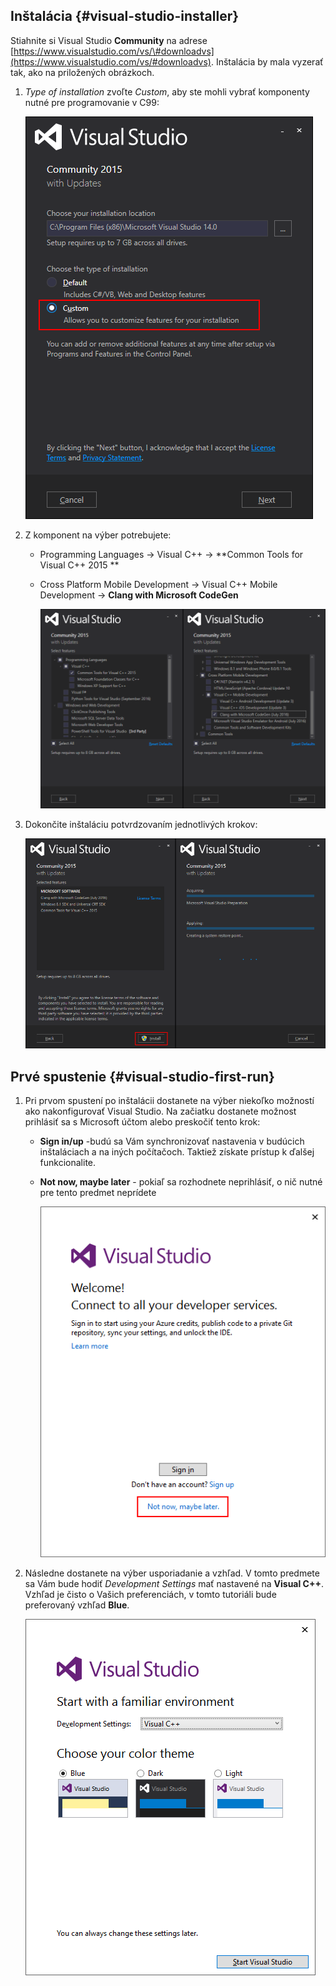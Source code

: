 ## Inštalácia {#visual-studio-installer}

Stiahnite si Visual Studio **Community** na adrese [https://www.visualstudio.com/vs/\#downloadvs](https://www.visualstudio.com/vs/#downloadvs). Inštalácia by mala vyzerať tak, ako na priložených obrázkoch.

1. _Type of installation_ zvoľte _Custom_, aby ste mohli vybrať komponenty nutné pre programovanie v C99:

   ![](/visual-studio-2015/images/install_1.png)

2. Z komponent na výber potrebujete:

   * Programming Languages → Visual C++ → **Common Tools for Visual C++ 2015 **
   * Cross Platform Mobile Development → Visual C++ Mobile Development → **Clang with Microsoft CodeGen**

     ![](/visual-studio-2015/images/install_2.png)

3. Dokončite inštaláciu potvrdzovaním jednotlivých krokov:

   ![](/visual-studio-2015/images/install_3.png)

## Prvé spustenie {#visual-studio-first-run}

1. Pri prvom spustení po inštalácii dostanete na výber niekoľko možností ako nakonfigurovať Visual Studio. Na začiatku dostanete možnost prihlásiť sa s Microsoft účtom alebo preskočiť tento krok:

   * **Sign in/up** -budú sa Vám synchronizovať nastavenia v budúcich inštaláciach a na iných počítačoch. Taktiež získate prístup k ďalšej funkcionalite.
   * **Not now, maybe later** - pokiaľ sa rozhodnete neprihlásiť, o nič nutné pre tento predmet neprídete

     ![](/visual-studio-2015/images/firstrun_1.png)

2. Následne dostanete na výber usporiadanie a vzhľad. V tomto predmete sa Vám bude hodiť _Development Settings_ mať nastavené na **Visual C++**. Vzhľad je čisto o Vašich preferenciách, v tomto tutoriáli bude preferovaný vzhľad **Blue**.

   ![](/visual-studio-2015/images/firstrun_2.png)



